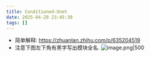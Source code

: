 ```yaml
---
title: Conditioned-Unet
date: 2025-04-28 23:45:30
tags: []
---
```

- 简单解释: https://zhuanlan.zhihu.com/p/635204519
- 注意下图左下角有黑字写出模块全名.
![image.png|500](https://how-to-1258460161.cos.ap-shanghai.myqcloud.com/how-to20250428234232.png)
